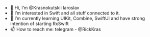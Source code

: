 - 👋 Hi, I’m @Krasnokutskii Iaroslav
- 👀 I’m interested in Swift and all stuff connected to it.
- 🌱 I’m currently learning UIKit, Combine, SwiftUI and have strong intention of starting RxSwift 
- 📫 How to reach me: telegram - @RickKras
          
  

<!---
Krasnokutskii/Krasnokutskii is a ✨ special ✨ repository because its `README.md` (this file) appears on your GitHub profile.
You can click the Preview link to take a look at your changes.
--->
